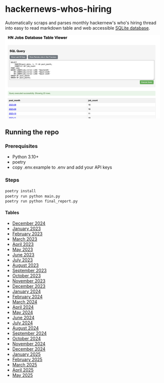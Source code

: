 # hackernews-whos-hiring

Automatically scraps and parses monthly hackernew's who's hiring thread into easy to read markdown table and web accessible [SQLite database](https://amber-williams.github.io/hackernews-whos-hiring/).

![App Screenshot](media/app.png)

## Running the repo

### Prerequisites

- Python 3.10+
- poetry
- copy .env.example to .env and add your API keys

### Steps

```bash
poetry install
poetry run python main.py
poetry run python final_report.py
```

#### Tables

- [December 2024](/table/2022/December.md)
- [January 2023](/table/2023/January.md)
- [February 2023](/table/2023/February.md)
- [March 2023](/table/2023/March.md)
- [April 2023](/table/2023/April.md)
- [May 2023](/table/2023/May.md)
- [June 2023](/table/2023/June.md)
- [July 2023](/table/2023/July.md)
- [August 2023](/table/2023/August.md)
- [September 2023](/table/2023/September.md)
- [October 2023](/table/2023/October.md)
- [November 2023](/table/2023/November.md)
- [December 2023](/table/2023/December.md)
- [January 2024](/table/2024/January.md)
- [February 2024](/table/2024/February.md)
- [March 2024](/table/2024/March.md)
- [April 2024](/table/2024/April.md)
- [May 2024](/table/2024/May.md)
- [June 2024](/table/2024/June.md)
- [July 2024](/table/2024/July.md)
- [August 2024](/table/2024/August.md)
- [September 2024](/table/2024/September.md)
- [October 2024](/table/2024/October.md)
- [November 2024](/table/2024/November.md)
- [December 2024](/table/2024/December.md)
- [January 2025](/table/2025/January.md)
- [February 2025](/table/2025/February.md)
- [March 2025](/table/2025/March.md)
- [April 2025](/table/2025/April.md)
- [May 2025](/table/2025/May.md)
